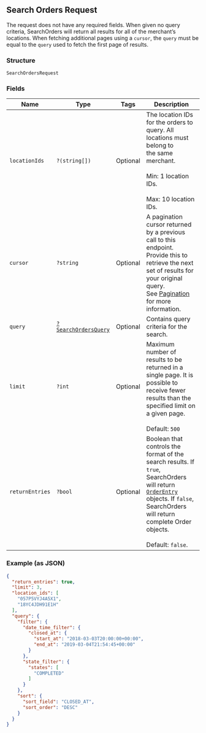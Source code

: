 ## Search Orders Request

The request does not have any required fields. When given no query criteria,
SearchOrders will return all results for all of the merchant’s locations. When fetching additional
pages using a `cursor`, the `query` must be equal to the `query` used to fetch the first page of
results.

### Structure

`SearchOrdersRequest`

### Fields

| Name | Type | Tags | Description |
|  --- | --- | --- | --- |
| `locationIds` | `?(string[])` | Optional | The location IDs for the orders to query. All locations must belong to<br>the same merchant.<br><br>Min: 1 location IDs.<br><br>Max: 10 location IDs. |
| `cursor` | `?string` | Optional | A pagination cursor returned by a previous call to this endpoint.<br>Provide this to retrieve the next set of results for your original query.<br>See [Pagination](https://developer.squareup.com/docs/basics/api101/pagination) for more information. |
| `query` | [`?SearchOrdersQuery`](/doc/models/search-orders-query.md) | Optional | Contains query criteria for the search. |
| `limit` | `?int` | Optional | Maximum number of results to be returned in a single page. It is<br>possible to receive fewer results than the specified limit on a given page.<br><br>Default: `500` |
| `returnEntries` | `?bool` | Optional | Boolean that controls the format of the search results. If `true`,<br>SearchOrders will return [`OrderEntry`](#type-orderentry) objects. If `false`, SearchOrders<br>will return complete Order objects.<br><br>Default: `false`. |

### Example (as JSON)

```json
{
  "return_entries": true,
  "limit": 3,
  "location_ids": [
    "057P5VYJ4A5X1",
    "18YC4JDH91E1H"
  ],
  "query": {
    "filter": {
      "date_time_filter": {
        "closed_at": {
          "start_at": "2018-03-03T20:00:00+00:00",
          "end_at": "2019-03-04T21:54:45+00:00"
        }
      },
      "state_filter": {
        "states": [
          "COMPLETED"
        ]
      }
    },
    "sort": {
      "sort_field": "CLOSED_AT",
      "sort_order": "DESC"
    }
  }
}
```

